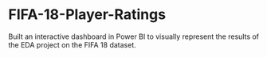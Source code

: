 # FIFA-18-Player-Ratings
Built an interactive dashboard in Power BI to visually represent the results of the EDA project on the FIFA 18 dataset.
